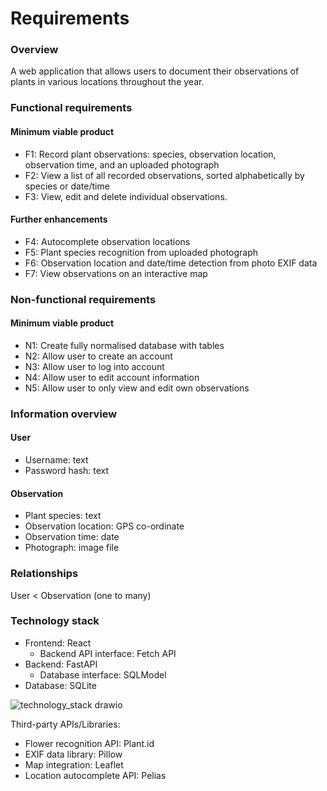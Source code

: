 # Requirements

### Overview

A web application that allows users to document their observations of plants in various locations throughout the year.

### Functional requirements

#### Minimum viable product

- F1: Record plant observations: species, observation location, observation time, and an uploaded photograph
- F2: View a list of all recorded observations, sorted alphabetically by species or date/time
- F3: View, edit and delete individual observations.

#### Further enhancements

- F4: Autocomplete observation locations
- F5: Plant species recognition from uploaded photograph
- F6: Observation location and date/time detection from photo EXIF data
- F7: View observations on an interactive map

### Non-functional requirements

#### Minimum viable product

- N1: Create fully normalised database with tables
- N2: Allow user to create an account
- N3: Allow user to log into account
- N4: Allow user to edit account information
- N5: Allow user to only view and edit own observations

### Information overview

#### User
- Username: text
- Password hash: text

#### Observation
- Plant species: text
- Observation location: GPS co-ordinate
- Observation time: date
- Photograph: image file

### Relationships
User < Observation (one to many)

### Technology stack

- Frontend: React
  - Backend API interface: Fetch API
- Backend: FastAPI
  - Database interface: SQLModel
- Database: SQLite

![technology_stack drawio](https://github.com/daveohua/floretum/assets/44324755/0d6232eb-9dea-4258-98f2-78300b7ccbca)



Third-party APIs/Libraries:

- Flower recognition API: Plant.id
- EXIF data library: Pillow
- Map integration: Leaflet
- Location autocomplete API: Pelias
